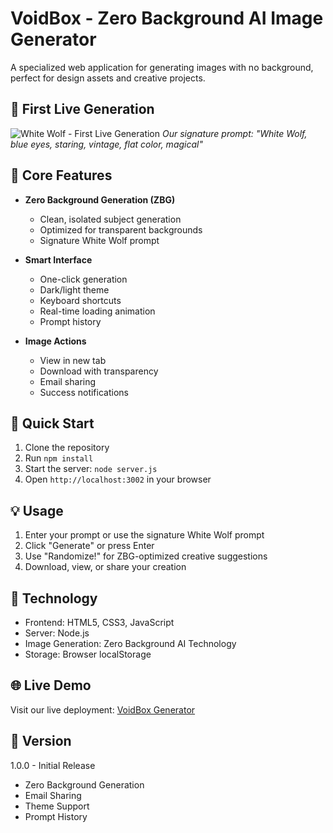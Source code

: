 # VoidBox - Zero Background AI Image Generator

A specialized web application for generating images with no background, perfect for design assets and creative projects.

## 🎨 First Live Generation
![White Wolf - First Live Generation](https://cdn.leonardo.ai/users/ee52994c-c21f-4c7f-960d-cfe74a0c176c/generations/e9eabffd-7723-4538-ae98-7b880eb231f3/AlbedoBase_XL_a_cool_wolf_sports_character_in_a_red_hoodie_wit_0.jpg)
*Our signature prompt: "White Wolf, blue eyes, staring, vintage, flat color, magical"*

## 🎯 Core Features

- **Zero Background Generation (ZBG)**
  - Clean, isolated subject generation
  - Optimized for transparent backgrounds
  - Signature White Wolf prompt

- **Smart Interface**
  - One-click generation
  - Dark/light theme
  - Keyboard shortcuts
  - Real-time loading animation
  - Prompt history

- **Image Actions**
  - View in new tab
  - Download with transparency
  - Email sharing
  - Success notifications

## 🚀 Quick Start

1. Clone the repository
2. Run `npm install`
3. Start the server: `node server.js`
4. Open `http://localhost:3002` in your browser

## 💡 Usage

1. Enter your prompt or use the signature White Wolf prompt
2. Click "Generate" or press Enter
3. Use "Randomize!" for ZBG-optimized creative suggestions
4. Download, view, or share your creation

## 🔧 Technology

- Frontend: HTML5, CSS3, JavaScript
- Server: Node.js
- Image Generation: Zero Background AI Technology
- Storage: Browser localStorage

## 🌐 Live Demo
Visit our live deployment: [VoidBox Generator](https://voidbox-eight.vercel.app)

## 📝 Version

1.0.0 - Initial Release
- Zero Background Generation
- Email Sharing
- Theme Support
- Prompt History

